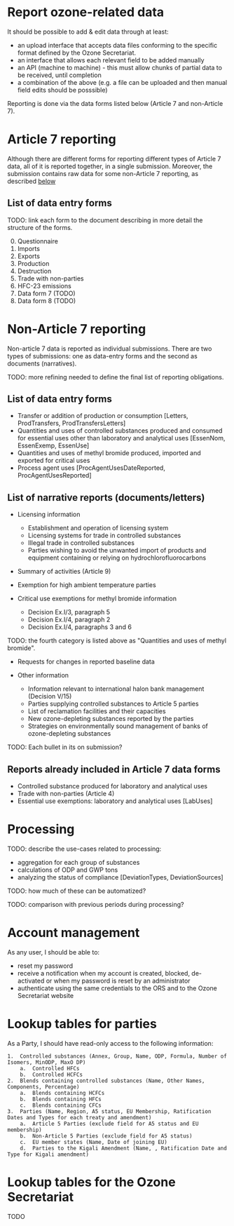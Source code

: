# Report ozone-related data

It should be possible to add & edit data through at least:
 - an upload interface that accepts data files conforming to the specific format defined by the Ozone Secretariat.
 - an interface that allows each relevant field to be added manually
 - an API (machine to machine) - this must allow chunks of partial data to be received, until completion
 - a combination of the above (e.g. a file can be uploaded and then manual field edits should be posssible)

Reporting is done via the data forms listed below (Article 7 and non-Article 7).

# Article 7 reporting

Although there are different forms for reporting different types of Article 7 data, all of it is reported together, in a single submission. Moreover, the submission contains raw data for some non-Article 7 reporting, as described [below](#reports-already-included-in-article-7-data-forms)

## List of data entry forms

TODO: link each form to the document describing in more detail the structure of the forms.

0. Questionnaire
1. Imports
2. Exports
3. Production
4. Destruction
5. Trade with non-parties
6. HFC-23 emissions
7. Data form 7 (TODO)
8. Data form 8 (TODO)

# Non-Article 7 reporting

Non-article 7 data is reported as individual submissions. There are two types of submissions: one as data-entry forms and the second as documents (narratives).

TODO: more refining needed to define the final list of reporting obligations.

## List of data entry forms

* Transfer or addition of production or consumption [Letters, ProdTransfers, ProdTransfersLetters]
* Quantities and uses of controlled substances produced and consumed for essential uses other than laboratory and analytical uses [EssenNom, EssenExemp, EssenUse]
* Quantities and uses of methyl bromide produced, imported and exported for critical uses
* Process agent uses [ProcAgentUsesDateReported, ProcAgentUsesReported]

## List of narrative reports (documents/letters)

* Licensing information
    * Establishment and operation of licensing system
    * Licensing systems for trade in controlled substances
    * Illegal trade in controlled substances 
    * Parties wishing to avoid the unwanted import of products and equipment containing or relying on hydrochlorofluorocarbons 

* Summary of activities (Article 9)

* Exemption for high ambient temperature parties

* Critical use exemptions for methyl bromide information
	* Decision Ex.I/3, paragraph 5
	* Decision Ex.I/4, paragraph 2
	* Decision Ex.I/4, paragraphs 3 and 6

TODO: the fourth category is listed above as "Quantities and uses of methyl bromide".

* Requests for changes in reported baseline data 

* Other information
	* Information relevant to international halon bank management (Decision V/15)
    * Parties supplying controlled substances to Article 5 parties 
    * List of reclamation facilities and their capacities
    * New ozone-depleting substances reported by the parties
    * Strategies on environmentally sound management of banks of ozone-depleting substances

TODO: Each bullet in its on submission?

## Reports already included in Article 7 data forms

* Controlled substance produced for laboratory and analytical uses
* Trade with non-parties (Article 4)
* Essential use exemptions: laboratory and analytical uses [LabUses]

# Processing

TODO: describe the use-cases related to processing:

* aggregation for each group of substances
* calculations of ODP and GWP tons
* analyzing the status of compliance [DeviationTypes, DeviationSources]

TODO: how much of these can be automatized?

TODO: comparison with previous periods during processing?

# Account management

As any user, I should be able to:

- reset my password
- receive a notification when my account is created, blocked, de-activated or when my password is reset by an administrator
- authenticate using the same credentials to the ORS and to the Ozone Secretariat website


# Lookup tables for parties

As a Party, I should have read-only access to the following information:

	1.	Controlled substances (Annex, Group, Name, ODP, Formula, Number of Isomers, MinODP, MaxO DP)
		a.	Controlled HFCs
		b.	Controlled HCFCs
	2.	Blends containing controlled substances (Name, Other Names, Components, Percentage)
		a.	Blends containing HCFCs
		b.	Blends containing HFCs
		c.	Blends containing CFCs
	3.	Parties (Name, Region, A5 status, EU Membership, Ratification Dates and Types for each treaty and amendment)
		a.	Article 5 Parties (exclude field for A5 status and EU membership)
		b.	Non-Article 5 Parties (exclude field for A5 status)
		c.	EU member states (Name, Date of joining EU)
		d.	Parties to the Kigali Amendment (Name, , Ratification Date and Type for Kigali amendment)

# Lookup tables for the Ozone Secretariat

TODO

